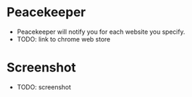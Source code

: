 # Peacekeeper
- Peacekeeper will notify you for each website you specify.
- TODO: link to chrome web store

# Screenshot
- TODO: screenshot
